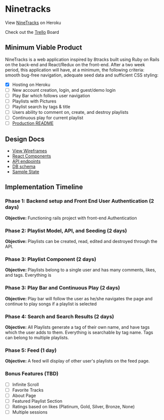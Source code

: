 # Ninetracks

View [NineTracks][heroku] on Heroku

Check out the [Trello][trello] Board

[heroku]: https://nine-tracks.herokuapp.com/
[trello]: https://trello.com/b/1T8w0P3T/ninetracks

## Minimum Viable Product

NineTracks is a web application inspired by 8tracks built using Ruby on
Rails on the back-end and React/Redux on the front-end. After a two week
period, this application will have, at a minimum, the following
criteria: smooth bug-free navigation, adequate seed data
and sufficient CSS styling:

- [x] Hosting on Heroku
- [ ] New account creation, login, and guest/demo login
- [ ] Play Bar which follows user navigation
- [ ] Playlists with Pictures
- [ ] Playlist search by tags & title
- [ ] Users ability to comment on, create, and destroy playlists
- [ ] Continuous play for current playlist
- [ ] [Production README](../README.md)

## Design Docs
* [View Wireframes][wireframes]
* [React Components][components]
* [API endpoints][api-endpoints]
* [DB schema][schema]
* [Sample State][sample-state]

[wireframes]: ./wireframes
[components]: info/component-hierarchy.md
[sample-state]: info/sample-state.md
[api-endpoints]: info/api-endpoints.md
[schema]: info/schema.md

## Implementation Timeline

### Phase 1: Backend setup and Front End User Authentication (2 days)

**Objective:** Functioning rails project with front-end Authentication

### Phase 2: Playlist Model, API, and Seeding (2 days)

**Objective:** Playlists can be created, read, edited and destroyed through
the API.

### Phase 3: Playlist Component (2 days)

**Objective:** Playlists belong to a single user and has many comments, likes, and tags. Everything is

### Phase 3: Play Bar and Continuous Play (2 days)

**Objective:** Play bar will follow the user as he/she navigates the page and continue
to play songs if a playlist is selected

### Phase 4: Search and Search Results (2 days)

**Objective:** All Playlists generate a tag of their own name, and have tags which the user adds to them.
Everything is searchable by tag name. Tags can belong to multiple playlists.

### Phase 5: Feed (1 day)

**Objective:** A feed will display of other user's playlists on the feed page.



### Bonus Features (TBD)
- [ ] Infinite Scroll
- [ ] Favorite Tracks
- [ ] About Page
- [ ] Featured Playlist Section
- [ ] Ratings based on likes (Platinum, Gold, Silver, Bronze, None)
- [ ] Multiple sessions
